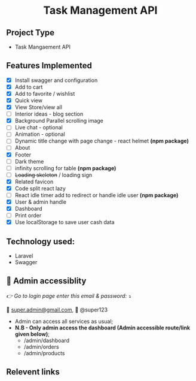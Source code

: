 <h1 align="center">Task Management API</h1>

## Project Type

- Task Mangaement API

## Features Implemented

- [x] Install swagger and configuration
- [x] Add to cart
- [x] Add to favorite / wishlist
- [x] Quick view
- [x] View Store/view all
- [ ] Interior ideas - blog section
- [x] Background Parallel scrolling image
- [ ] Live chat - optional
- [ ] Animation - optional
- [ ] Dynamic title change with page change - react helmet **(npm package)**
- [ ] About
- [x] Footer
- [ ] Dark theme
- [ ] infinity scrolling for table **(npm package)**
- [ ] ~~Loading skeleton~~ / loading sign
- [x] Related favicon
- [x] Code split react lazy
- [ ] React idle timer add to redirect or handle idle user **(npm package)**
- [x] User & admin handle
- [x] Dashboard
- [ ] Print order
- [x] Use localStorage to save user cash data

## Technology used:

- Laravel
- Swagger 

## 🔐 Admin accessiblity

_👉 Go to login page enter this email & password: ⤵️_

📧 super.admin@gmail.com,
🔑 @super123

- Admin can access all services as usual;
- **N.B - Only admin access the dashboard (Admin accessible route/link given below)**;
  - /admin/dashboard
  - /admin/orders
  - /admin/products

## Relevent links
